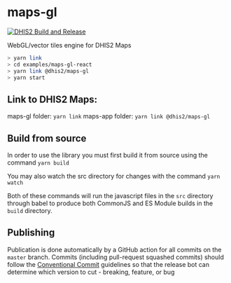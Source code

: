 # maps-gl

[![DHIS2 Build and Release](https://github.com/dhis2/maps-gl/workflows/DHIS2%20Build%20and%20Release/badge.svg)](https://github.com/dhis2/maps-gl/actions?query=workflow%3A%22DHIS2+Build+and+Release%22)

WebGL/vector tiles engine for DHIS2 Maps

```sh
> yarn link
> cd examples/maps-gl-react
> yarn link @dhis2/maps-gl
> yarn start
```

## Link to DHIS2 Maps:

maps-gl folder: `yarn link`
maps-app folder: `yarn link @dhis2/maps-gl`

## Build from source

In order to use the library you must first build it from source using the command `yarn build`

You may also watch the src directory for changes with the command `yarn watch`

Both of these commands will run the javascript files in the `src` directory through babel to produce both CommonJS and ES Module builds in the `build` directory.

## Publishing

Publication is done automatically by a GitHub action for all commits on the `master` branch.  Commits (including pull-request squashed commits) should follow the [Conventional Commit](https://www.conventionalcommits.org/en/v1.0.0/) guidelines so that the release bot can determine which version to cut - breaking, feature, or bug
